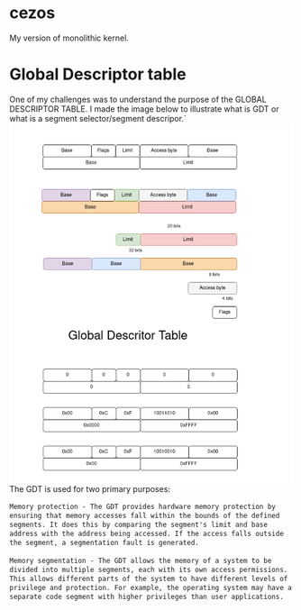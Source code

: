 # cezos
My version of monolithic kernel.

# Global Descriptor table
One of my challenges was to understand the purpose of the GLOBAL DESCRIPTOR TABLE. I made the image below to illustrate what is GDT or what is a segment selector/segment descripor.`
![Alt Text](gdt_white.png)
The GDT is used for two primary purposes:

    Memory protection - The GDT provides hardware memory protection by ensuring that memory accesses fall within the bounds of the defined segments. It does this by comparing the segment's limit and base address with the address being accessed. If the access falls outside the segment, a segmentation fault is generated.

    Memory segmentation - The GDT allows the memory of a system to be divided into multiple segments, each with its own access permissions. This allows different parts of the system to have different levels of privilege and protection. For example, the operating system may have a separate code segment with higher privileges than user applications.


